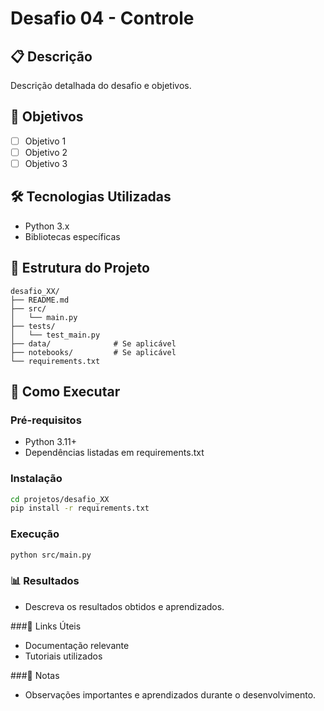 # Desafio 04 - Controle

## 📋 Descrição
Descrição detalhada do desafio e objetivos.

## 🎯 Objetivos
- [ ] Objetivo 1
- [ ] Objetivo 2
- [ ] Objetivo 3

## 🛠️ Tecnologias Utilizadas
- Python 3.x
- Bibliotecas específicas

## 📁 Estrutura do Projeto
```
desafio_XX/
├── README.md
├── src/
│   └── main.py
├── tests/
│   └── test_main.py
├── data/              # Se aplicável
├── notebooks/         # Se aplicável
└── requirements.txt
```

## 🚀 Como Executar

### Pré-requisitos
- Python 3.11+
- Dependências listadas em requirements.txt

### Instalação
```bash
cd projetos/desafio_XX
pip install -r requirements.txt
```

### Execução
```bash
python src/main.py
```

### 📊 Resultados
* Descreva os resultados obtidos e aprendizados.

###🔗 Links Úteis

* Documentação relevante
* Tutoriais utilizados

###📝 Notas
* Observações importantes e aprendizados durante o desenvolvimento.

